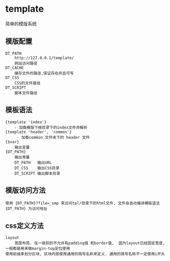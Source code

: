 template
========

简单的模版系统

模版配置
-------
	DT_PATH
		http://127.0.0.1/template/
		网站访问路径
	DT_CACHE
		缓存文件的路径,保证存在并且可写
	DT_CSS
		CSS的文件路径
	DT_SCRIPT
		脚本文件路径


模板语法
----------
	{template 'index'}
		- 加载模版下根目录下的index文件并解析
	{template 'header', 'common'}
		 - 加载common 文件夹下的 header 文件
	{$var}
		输出变量
	{DT_PATH}
		输出常量
		DT_PATH   输出URL
		DT_CSS    输出CSS目录
		DT_SCRIPT 输出脚本目录

模版访问方法
----------

	使用 {DT_PATH}?file=_smp 来访问tpl/目录下的html文件, 文件会自动编译模版语法
	{DT_PATH} 为访问地址

css定义方法
----------
	layout
		宽度布局. 在一级别的不允许有padding值 和border值,  因为layout已经固定宽度, 一般都是用来做margin-top定位使用
	使用前缀来划分区块, 区块内部使用通用的简写名称来定义. 通用的简写名称不一定使用i开头